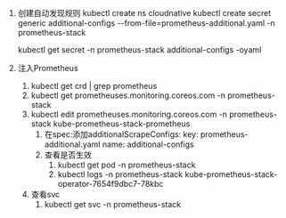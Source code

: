 1. 创建自动发现规则
   kubectl create ns cloudnative
   kubectl create secret generic additional-configs --from-file=prometheus-additional.yaml -n  prometheus-stack

   kubectl get secret -n prometheus-stack additional-configs -oyaml
2. 注入Prometheus
   1. kubectl get crd | grep prometheus
   2. kubectl get prometheuses.monitoring.coreos.com -n prometheus-stack
   3. kubectl edit prometheuses.monitoring.coreos.com -n prometheus-stack kube-prometheus-stack-prometheus
      1. 在spec:添加additionalScrapeConfigs:
      key: prometheus-additional.yaml
      name: additional-configs
      1. 查看是否生效
         1. kubectl get pod -n prometheus-stack 
         2. kubectl logs -n prometheus-stack  kube-prometheus-stack-operator-7654f9dbc7-78kbc
   4. 查看svc 
      1. kubectl get svc -n prometheus-stack 